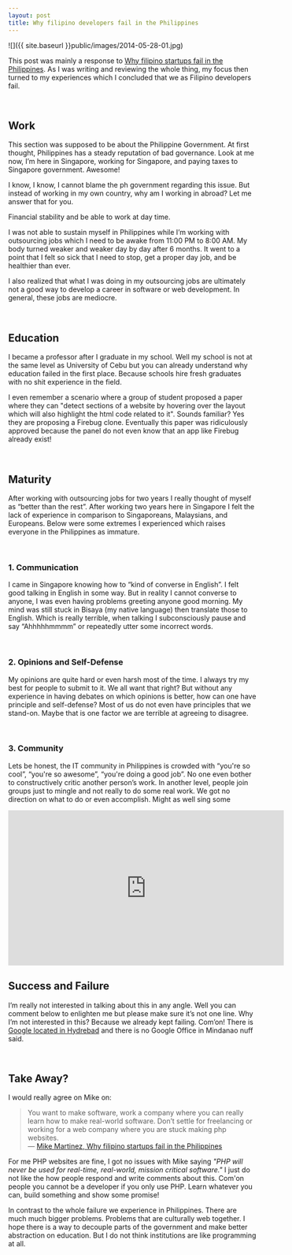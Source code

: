 ```yaml
---
layout: post
title: Why filipino developers fail in the Philippines
---
```


![]({{ site.baseurl }}public/images/2014-05-28-01.jpg)

This post was mainly a response to [Why filipino startups fail in the Philippines](http://kareerkoblog.azurewebsites.net/why-startups-fail-in-the-philippines/). As I was writing and reviewing the whole thing, my focus then turned to my experiences which I concluded that we as Filipino developers fail.

<!--more-->

<br/>

## Work

This section was supposed to be about the Philippine Government. At first thought, Philippines has a steady reputation of bad governance. Look at me now, I’m here in Singapore, working for Singapore, and paying taxes to Singapore government. Awesome!

I know, I know, I cannot blame the ph government regarding this issue. But instead of working in my own country, why am I working in abroad? Let me answer that for you.

Financial stability and be able to work at day time.

I was not able to sustain myself in Philippines while I’m working with outsourcing jobs which I need to be awake from 11:00 PM to 8:00 AM. My body turned weaker and weaker day by day after 6 months. It went to a point that I felt so sick that I need to stop, get a proper day job, and be healthier than ever.

I also realized that what I was doing in my outsourcing jobs are ultimately not a good way to develop a career in software or web development. In general, these jobs are mediocre.

<br/>

## Education

I became a professor after I graduate in my school. Well my school is not at the same level as University of Cebu but you can already understand why education failed in the first place. Because schools hire fresh graduates with no shit experience in the field.

I even remember a scenario where a group of student proposed a paper where they can "detect sections of a website by hovering over the layout which will also highlight the html code related to it". Sounds familiar? Yes they are proposing a Firebug clone. Eventually this paper was ridiculously approved because the panel do not even know that an app like Firebug already exist!

<br/>

## Maturity

After working with outsourcing jobs for two years I really thought of myself as “better than the rest”. After working two years here in Singapore I felt the lack of experience in comparison to Singaporeans, Malaysians, and Europeans. Below were some extremes I experienced which raises everyone in the Philippines as immature.

<br/>

### 1. Communication

I came in Singapore knowing how to “kind of converse in English”. I felt good talking in English in some way. But in reality I cannot converse to anyone, I was even having problems greeting anyone good morning. My mind was still stuck in Bisaya (my native language) then translate those to English. Which is really terrible, when talking I subconsciously pause and say “Ahhhhhmmmm” or repeatedly utter some incorrect words.

<br/>

### 2. Opinions and Self-Defense

My opinions are quite hard or even harsh most of the time. I always try my best for people to submit to it. We all want that right? But without any experience in having debates on which opinions is better, how can one have principle and self-defense? Most of us do not even have principles that we stand-on. Maybe that is one factor we are terrible at agreeing to disagree.

<br/>

### 3. Community

Lets be honest, the IT community in Philippines is crowded with “you're so cool”, “you're so awesome”, “you're doing a good job”. No one even bother to constructively critic another person’s work. In another level, people join groups just to mingle and not really to do some real work. We got no direction on what to do or even accomplish. Might as well sing some

<iframe width="560" height="315" src="https://www.youtube.com/embed/StTqXEQ2l-Y" frameborder="0" allowfullscreen></iframe>

<br/>

## Success and Failure

I’m really not interested in talking about this in any angle. Well you can comment below to enlighten me but please make sure it’s not one line. Why I’m not interested in this? Because we already kept failing. Com’on! There is [Google located in Hydrebad](http://www.google.com.sg/about/careers/locations/hyderabad) and there is no Google Office in Mindanao nuff said.

<br/>

## Take Away?

I would really agree on Mike on:

> You want to make software, work a company where you can really learn how to make real-world software. Don’t settle for freelancing or working for a web company where you are stuck making php websites.  
> — [Mike Martinez, Why filipino startups fail in the Philippines](http://kareerkoblog.azurewebsites.net/why-startups-fail-in-the-philippines/)

For me PHP websites are fine, I got no issues with Mike saying _"PHP will never be used for real-time, real-world, mission critical software."_ I just do not like the how people respond and write comments about this. Com'on people you cannot be a developer if you only use PHP. Learn whatever you can, build something and show some promise!

In contrast to the whole failure we experience in Philippines. There are much much bigger problems. Problems that are culturally web together. I hope there is a way to decouple parts of the government and make better abstraction on education. But I do not think institutions are like programming at all.
